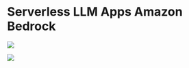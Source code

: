 # **Serverless LLM Apps Amazon Bedrock**

![](https://images.app.goo.gl/K22JQwRyJSfHDbVVA)

![](https://www.google.com/search?client=ms-android-samsung-gj-rev1&sca_esv=0c5da0aed5361625&sca_upv=1&sxsrf=ADLYWIL-aqAupFOBNZUKWHEGijBDHz8csA:1718520928854&q=Serverless+LLM+Apps+Amazon+Bedrock&tbm=isch&source=lnms&fbs=AEQNm0Bqzy2A7JdsZg3J6bXbexmPsgjtQvlWZL7ndTLwEpr_IW9DW0gpDTlsyp82QhSGZwv6rZNsjeNjGHrryK8Xeol_KXyoH3Dsd3VPOuMtP9w8HA93nE-31o6VmlSmIKPVEokfM7vtb4pyukiQDt6Cp_mEAAMCBM46do1OVZ2RxweoyvYt4Y97Plghy6kHrjBH08sp16QI&sa=X&ved=2ahUKEwiKjIOsxd-GAxUXTGwGHWTNDyQQ0pQJegQIDhAB&biw=412&bih=670&dpr=1.75#imgrc=Yuy9yJ6ZGu9aUM)

